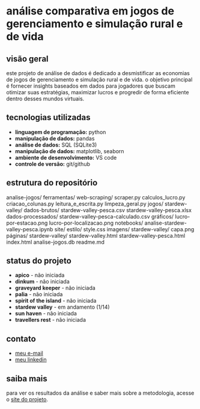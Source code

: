 # análise comparativa em jogos de gerenciamento e simulação rural e de vida

## visão geral
este projeto de análise de dados é dedicado a desmistificar as economias de jogos de gerenciamento e simulação rural e de vida. o objetivo principal é fornecer insights baseados em dados para jogadores que buscam otimizar suas estratégias, maximizar lucros e progredir de forma eficiente dentro desses mundos virtuais.

## tecnologias utilizadas
- **linguagem de programação:** python
- **manipulação de dados:** pandas
- **análise de dados:** SQL (SQLite3)
- **manipulação de dados:** matplotlib, seaborn
- **ambiente de desenvolvimento:** VS code
- **controle de versão:** git/github

## estrutura do repositório 
analise-jogos/
	ferramentas/
		web-scraping/
			scraper.py
		calculos_lucro.py
		criacao_colunas.py
		leitura_e_escrita.py
		limpeza_geral.py
	jogos/
		stardew-valley/
			dados-brutos/
				stardew-valley-pesca.csv
				stardew-valley-pesca.xlsx
			dados-processados/
				stardew-valley-pesca-calculado.csv
			gráficos/
				lucro-por-estacao.png
				lucro-por-localizacao.png
			notebooks/
				analise-stardew-valley-pesca.ipynb
	site/
		estilo/
			style.css
		imagens/
			stardew-valley/
				capa.png
		páginas/
			stardew-valley/
				stardew-valley.html
				stardew-valley-pesca.html
			index.html
analise-jogos.db
readme.md

## status do projeto
- **apico** - não iniciada
- **dinkum** - não iniciada
- **graveyard keeper** - não iniciada
- **palia** - não iniciada
- **spirit of the island** - não iniciada
- **stardew valley** - em andamento (1/14)
- **sun haven** - não iniciada
- **travellers rest** - não iniciada

## contato
- [meu e-mail](giovannagomes5746@gmail.com)
- [meu linkedin](linkedin.com/giovannagomes5746)

## saiba mais
para ver os resultados da análise e saber mais sobre a metodologia, acesse o [site do projeto](https://gionanagomes.github.io/analise-jogos/).
